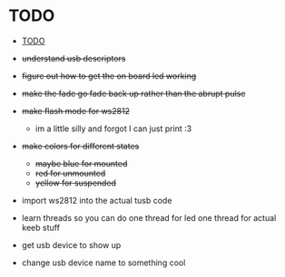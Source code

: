 # TODO

<!--toc:start-->
- [TODO](#todo)
<!--toc:end-->

- ~~understand usb descriptors~~
- ~~figure out how to get the on board led working~~
- ~~make the fade go fade back up rather than the abrupt pulse~~
- ~~make flash mode for ws2812~~
  - im a little silly and forgot I can just print :3
- ~~make colors for different states~~
  - ~~maybe blue for mounted~~
  - ~~red for unmounted~~
  - ~~yellow for suspended~~

- import ws2812 into the actual tusb code
- learn threads so you can do one thread for led one thread for actual keeb stuff
- get usb device to show up
- change usb device name to something cool
